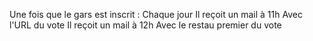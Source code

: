 Une fois que le gars est inscrit :
  Chaque jour
    Il reçoit un mail à 11h
      Avec l'URL du vote
    Il reçoit un mail à 12h
      Avec le restau premier du vote
